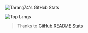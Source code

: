 ![Tarang74's GitHub Stats](https://github-readme-stats.vercel.app/api?username=Tarang74&show_icons=true&hide_border=true&count_private=true&theme=merko)

![Top Langs](https://github-readme-stats.vercel.app/api/top-langs/?username=Tarang&show_icons=true&hide_border=true&count_private=true&theme=merko)

 > Thanks to [GitHub README Stats](https://github.com/anuraghazra/github-readme-stats)
